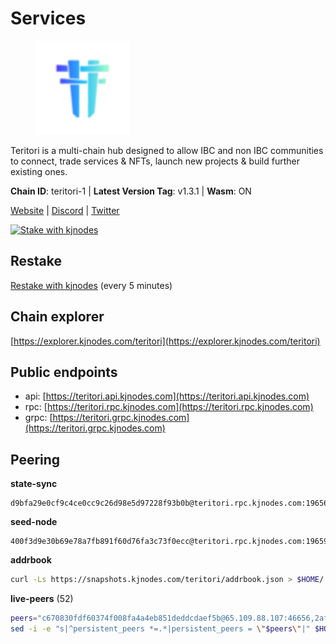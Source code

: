 # Services

<figure><img src="https://raw.githubusercontent.com/kj89/cosmos-images/main/logos/teritori.png" width="150" alt=""><figcaption></figcaption></figure>

Teritori is a multi-chain hub designed to allow IBC and non IBC communities  to connect, trade services & NFTs, launch new projects & build further existing ones.

**Chain ID**: teritori-1 | **Latest Version Tag**: v1.3.1 | **Wasm**: ON

[Website](https://teritori.com) | [Discord](https://discord.gg/teritori) | [Twitter](https://twitter.com/TeritoriNetwork)

[![Stake with kjnodes](https://i.ibb.co/cr44Q8j/button-stake-with-kjnodes.png)](https://restake.app/teritori/torivaloper184ln03hkpt75uhrrr26f66kvcqvf4yn4nc2xjm)

## Restake

[Restake with kjnodes](https://restake.app/teritori/torivaloper184ln03hkpt75uhrrr26f66kvcqvf4yn4nc2xjm) (every 5 minutes)
## Chain explorer
[https://explorer.kjnodes.com/teritori](https://explorer.kjnodes.com/teritori)

## Public endpoints

* api: [https://teritori.api.kjnodes.com](https://teritori.api.kjnodes.com)
* rpc: [https://teritori.rpc.kjnodes.com](https://teritori.rpc.kjnodes.com)
* grpc: [https://teritori.grpc.kjnodes.com](https://teritori.grpc.kjnodes.com)

## Peering

**state-sync**

```text
d9bfa29e0cf9c4ce0cc9c26d98e5d97228f93b0b@teritori.rpc.kjnodes.com:19656
```

**seed-node**

```text
400f3d9e30b69e78a7fb891f60d76fa3c73f0ecc@teritori.rpc.kjnodes.com:19659
```

**addrbook**
```bash
curl -Ls https://snapshots.kjnodes.com/teritori/addrbook.json > $HOME/.teritorid/config/addrbook.json
```

**live-peers** (52)
```bash
peers="c670830fdf60374f008fa4a4eb851deddcdaef5b@65.109.88.107:46656,2afdb9300c47e43e555fa572d033b2d68ac28506@65.109.70.68:26686,6ef7a8bc7a3cc0856594f12570e8f2282a099dcf@65.109.93.152:26796,358f13bd95d91517053a58f4d30205842672837f@104.37.187.214:60656,409c8a2b94d3835419127521347355ae47f07dd3@5.181.190.157:27656,41caa4106f68977e3a5123e56f57934a2d34a1c1@185.16.38.210:27166,28e699a203996117d5b66fe0ed686a608d8d8c3a@95.211.196.113:26656,ec4126b26336cd61b335345df4ff2a3fbb79338a@65.109.92.240:20026,48980875839186e08e12ebf0d9a2803b45206833@65.109.92.241:38026,106490318e51355bc6d72e7941a0080f8b8256b9@185.16.39.14:26656,3178ac8fffd269325500c95679d58d5e8ec61746@198.244.213.94:22956,526d8c7c44f59be9a39d7463c576b68c0db23174@65.108.234.23:15956,35de81a10ed992e427e6eb1d0d9ec3622d0f37fe@193.70.47.90:15956,6085c32b26fb1baa4b16b426f5d56f2fff81cfc7@135.181.165.246:26656,63c28f10976800fd783930067d3d3a4eef358b28@173.215.85.171:20070,e726816f42831689eab9378d5d577f1d06d25716@176.9.188.21:26656,e3374c3d25a36f06662fa150043e5e6529d11570@88.198.32.17:31656,5a98d637a16b16bf425a4a785c9d11a7d1e5b8a0@65.21.131.215:26736,c12c1ed98ab1f24266980c1f05ed0ca8812ca7aa@95.217.192.230:16656,12101148702a99298a971b310286e64bc7bb6135@65.109.23.182:38026,406fc7fe86ba396cb7fc8616c546f21a1d3c51cd@89.58.57.158:26656,15e9e6356b6208943482b2a69cc8375b4e1b77e4@95.216.220.113:26656,722b63e6c65628b929f22013dcbcde980210cb44@176.9.127.54:26656,4cef2b81f82420434c6ce0dc43ca04ad18ef773f@65.108.75.107:15656,0b27217386756577e1eadf00c4169dc8f041e522@51.210.7.219:26656,8480ce1f929a9410567d315a5b3fc2709c2807a7@93.115.25.106:51656,920f32f409bbb18b641cdc9513545e2e016c2c62@142.132.203.60:26656,8ac41af54dfd91c41de71cde222a55670f2f405d@141.95.65.73:15956,3950af34da35ce3ff8c50ff3c47a43f5dfc93947@195.3.220.154:19656,89757803f40da51678451735445ad40d5b15e059@134.65.192.221:26656,59d7b82880f319283d8f0314f20ddc98aa7b2cf8@174.45.46.27:26626,c6f9573f0b5b7f986ec121e584465f2c6cd53de3@51.159.0.207:36656,e1b058e5cfa2b836ddaa496b10911da62dcf182e@138.201.8.248:26656,76ac8106e8b1169f1ef28f5c45558750db85d3dc@65.108.239.241:26656,2aab2f1c2c9b2a74c05ff53107f53b9b5cf75e6c@195.189.96.121:51656,46b7ae20e3cc4264076a91c3601f3894a021a80d@65.108.6.45:36656,669470aba9778ccccd07127115dcdc30e141d7ae@65.108.232.248:33656,40caa979c29a9930ea2b8a6249037924d308ae84@162.55.234.70:54256,856c165de82fbd0489df9ec6ffaa0958c620e073@198.244.179.127:26656,82ebb17ddac20928fb8107201dad9f5aea7f9132@198.244.200.3:26656,78815c81331c114cd508dae3a012f0d3e5e2b966@185.119.118.117:3000,b336b83d9bab0b8cf96a3833efcbc196fab63fdd@212.95.51.215:36656,3594b73f909a9c4b87cfe6a361ef8b2b51124dd5@65.109.69.59:15956,2b4f46e601fb4ede2a0c98976337e3afdaa50dac@65.108.238.102:15956,b212d5740b2e11e54f56b072dc13b6134650cfb5@134.65.192.81:26656,51eaf493facf36754411baa4f7b89355bd9cb3e7@195.201.63.87:42666,ca0d6b49b304c5f1c629809795f50440d5710b40@159.89.40.188:26656,623720576706fab7cf29e6a37aed39b9852d68f0@65.109.69.154:36656,ebc272824924ea1a27ea3183dd0b9ba713494f83@95.214.52.139:27166,5ab6437f73fe71f392d53566e037aa91087530ac@139.144.67.202:26656,ad347ea1ec920d12ccda2341348bcc89687739ef@88.99.164.158:38026,d9bfa29e0cf9c4ce0cc9c26d98e5d97228f93b0b@65.109.88.38:19656"
sed -i -e "s|^persistent_peers *=.*|persistent_peers = \"$peers\"|" $HOME/.teritorid/config/config.toml
```
